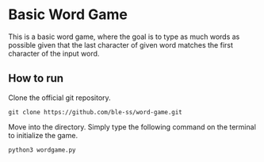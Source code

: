 # Basic Word Game

This is a basic word game, where the goal is to type as much words as possible given that the last character of given word matches the first character of the input word.

## How to run

Clone the official git repository.
<pre><code id="commandToCopy">git clone https://github.com/ble-ss/word-game.git</code></pre>
Move into the directory.
Simply type the following command on the terminal to initialize the game.
<pre><code id="commandToCopy">python3 wordgame.py</code></pre>
